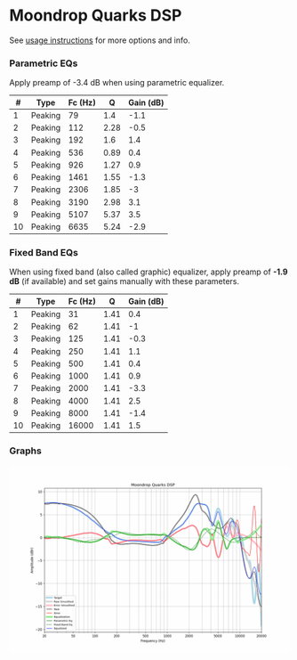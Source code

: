 # Moondrop Quarks DSP
See [usage instructions](https://github.com/jaakkopasanen/AutoEq#usage) for more options and info.

### Parametric EQs
Apply preamp of -3.4 dB when using parametric equalizer.

|   # | Type    |   Fc (Hz) |    Q |   Gain (dB) |
|-----|---------|-----------|------|-------------|
|   1 | Peaking |        79 | 1.4  |        -1.1 |
|   2 | Peaking |       112 | 2.28 |        -0.5 |
|   3 | Peaking |       192 | 1.6  |         1.4 |
|   4 | Peaking |       536 | 0.89 |         0.4 |
|   5 | Peaking |       926 | 1.27 |         0.9 |
|   6 | Peaking |      1461 | 1.55 |        -1.3 |
|   7 | Peaking |      2306 | 1.85 |        -3   |
|   8 | Peaking |      3190 | 2.98 |         3.1 |
|   9 | Peaking |      5107 | 5.37 |         3.5 |
|  10 | Peaking |      6635 | 5.24 |        -2.9 |

### Fixed Band EQs
When using fixed band (also called graphic) equalizer, apply preamp of **-1.9 dB** (if available) and set gains manually with these parameters.

|   # | Type    |   Fc (Hz) |    Q |   Gain (dB) |
|-----|---------|-----------|------|-------------|
|   1 | Peaking |        31 | 1.41 |         0.4 |
|   2 | Peaking |        62 | 1.41 |        -1   |
|   3 | Peaking |       125 | 1.41 |        -0.3 |
|   4 | Peaking |       250 | 1.41 |         1.1 |
|   5 | Peaking |       500 | 1.41 |         0.4 |
|   6 | Peaking |      1000 | 1.41 |         0.9 |
|   7 | Peaking |      2000 | 1.41 |        -3.3 |
|   8 | Peaking |      4000 | 1.41 |         2.5 |
|   9 | Peaking |      8000 | 1.41 |        -1.4 |
|  10 | Peaking |     16000 | 1.41 |         1.5 |

### Graphs
![](./Moondrop%20Quarks%20DSP.png)
